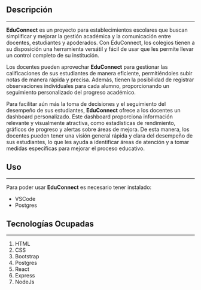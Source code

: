 ## Descripción
***
**EduConnect** es un proyecto  para establecimientos escolares que buscan simplificar y mejorar la gestión académica y la comunicación entre docentes, estudiantes y apoderados. Con EduConnect, los colegios tienen a su disposición una herramienta versátil y fácil de usar que les permite llevar un control completo de su institución.

Los docentes pueden aprovechar **EduConnect** para gestionar las calificaciones de sus estudiantes de manera eficiente, permitiéndoles subir notas de manera rápida y precisa. Además, tienen la posibilidad de registrar observaciones individuales para cada alumno, proporcionando un seguimiento personalizado del progreso académico.

Para facilitar aún más la toma de decisiones y el seguimiento del desempeño de sus estudiantes, **EduConnect** ofrece a los docentes un dashboard personalizado. Este dashboard proporciona información relevante y visualmente atractiva, como estadísticas de rendimiento, gráficos de progreso y alertas sobre áreas de mejora. De esta manera, los docentes pueden tener una visión general rápida y clara del desempeño de sus estudiantes, lo que les ayuda a identificar áreas de atención y a tomar medidas específicas para mejorar el proceso educativo.

## Uso
***
Para poder usar **EduConnect** es necesario tener instalado:
- VSCode
- Postgres


## Tecnologías Ocupadas
***
1. HTML
2. CSS
3. Bootstrap
4. Postgres
5. React
6. Express
7. NodeJs